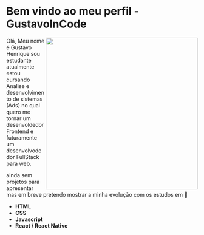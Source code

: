 # Bem vindo ao meu perfil - GustavoInCode

<img align="right" src="https://static.dribbble.com/users/1358460/screenshots/11896098/media/371c060cbef7357ff4e2f54a0408b064.jpg" width="400"/>




<p align="left">
  Olá, Meu nome é Gustavo Henrique sou estudante atualmente estou cursando 
  Analise e desenvolvimento de sistemas (Ads) no qual quero me tornar um desenvoldedor Frontend
  e futuramente um desenvolvodedor FullStack para web.
</p>

ainda sem projetos para apresentar mas em breve pretendo mostrar a minha evolução com os estudos em 🚀
<strong>
  * HTML
  * CSS
  * Javascript
  * React / React Native
 </strong>




